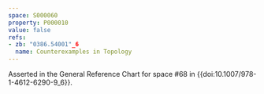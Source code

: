 ```yaml
---
space: S000060
property: P000010
value: false
refs:
- zb: "0386.54001"_6
  name: Counterexamples in Topology
---
```


Asserted in the General Reference Chart for space #68 in
{{doi:10.1007/978-1-4612-6290-9_6}}.
